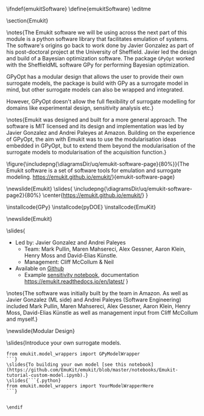 \ifndef{emukitSoftware}
\define{emukitSoftware}
\editme

\section{Emukit}

\notes{The Emukit software we will be using across the next part of this module is a python software library that facilitates emulation of systems. The software's origins go back to work done by Javier Gonzalez as part of his post-doctoral project at the University of Sheffield. Javier led the design and build of a Bayesian optimization software. The package `GPyOpt` worked with the SheffieldML software GPy for performing Bayesian optimization. 

GPyOpt has a modular design that allows the user to provide their own surrogate models, the package is build with GPy as a surrogate model in mind, but other surrogate models can also be wrapped and integrated. 

However, GPyOpt doesn't allow the full flexibility of surrogate modelling for domains like experimental design, sensitivity analysis etc.}

\notes{Emukit was designed and built for a more general approach. The software is MIT licensed and its design and implementation was led by Javier Gonzalez and Andrei Paleyes at Amazon. Building on the experience of GPyOpt, the aim with Emukit was to use the modularisation ideas embedded in GPyOpt, but to extend them beyond the modularisation of the surrogate models to modularisation of the acquisition function.}

\figure{\includepng{\diagramsDir/uq/emukit-software-page}{80%}}{The Emukit software is a set of software tools for emulation and surrogate modeling. <https://emukit.github.io/emukit/>}{emukit-software-page}

\newslide{Emukit}
\slides{
\includepng{\diagramsDir/uq/emukit-software-page2}{80%}
\center{<https://emukit.github.io/emukit/>}
}

\installcode{GPy}
\installcode{pyDOE}
\installcode{EmuKit}

\newslide{Emukit}

\slides{
* Led by: Javier Gonzalez and Andrei Paleyes
    * Team: Mark Pullin, Maren Mahsereci, Alex Gessner, Aaron Klein, Henry Moss and David-Elias Künstle.
	* Management: Cliff McCollum & Neil
* Available on [Github](https://github.com/EmuKit/emukit)
    * Example [sensitivity notebook](https://github.com/EmuKit/emukit/blob/develop/notebooks/Emukit-sensitivity-montecarlo.ipynb), documentation <https://emukit.readthedocs.io/en/latest/>
}

\notes{The software was initially built by the team in Amazon. As well as Javier Gonzalez (ML side) and Andrei Paleyes (Software Engineering) included Mark Pullin, Maren Mahsereci, Alex Gessner, Aaron Klein, Henry Moss, David-Elias Künstle  as well as management input from Cliff McCollum and myself.}

\newslide{Modular Design}

\slides{Introduce your own surrogate models.

```{.python}
from emukit.model_wrappers import GPyModelWrapper
```}
\slides{To building your own model [see this notebook](https://github.com/EmuKit/emukit/blob/master/notebooks/Emukit-tutorial-custom-model.ipynb).}
\slides{```{.python}
from emukit.model_wrappers import YourModelWrapperHere
```}


\endif
